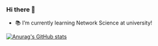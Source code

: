 ### Hi there 👋

- :books: I’m currently learning Network Science at university!

[![Anurag's GitHub stats](https://github-readme-stats.vercel.app/api?username=Nagayu71&count_private=true&theme=github_dark)](https://github.com/anuraghazra/github-readme-stats)

<!--
[![Top Langs](https://github-readme-stats.vercel.app/api/top-langs/?username=Nagayu71&theme=github_dark)](https://github.com/anuraghazra/github-readme-stats)
-->

<!--
**Nagayu71/Nagayu71** is a ✨ _special_ ✨ repository because its `README.md` (this file) appears on your GitHub profile.

Here are some ideas to get you started:

-->
